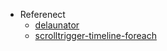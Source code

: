 - Referenect
  - [delaunator](https://mapbox.github.io/delaunator/)
  - [scrolltrigger-timeline-foreach](https://greensock.com/forums/topic/27219-scrolltrigger-timeline-foreach/)